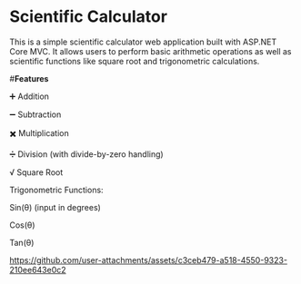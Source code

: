 # **Scientific Calculator**

This is a simple scientific calculator web application built with ASP.NET Core MVC. It allows users to perform basic arithmetic operations as well as scientific functions like square root and trigonometric calculations.

 #**Features**
 
➕ Addition

➖ Subtraction

✖️ Multiplication

➗ Division (with divide-by-zero handling)

√ Square Root

Trigonometric Functions:

Sin(θ) (input in degrees)

Cos(θ)

Tan(θ)


https://github.com/user-attachments/assets/c3ceb479-a518-4550-9323-210ee643e0c2

